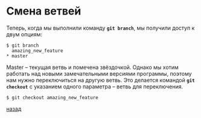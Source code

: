 # Смена ветвей

Теперь, когда мы выполнили команду **`git branch`**, мы получили доступ к двум опциям:
```
$ git branch
  amazing_new_feature
* master
```
Master – текущая ветвь и помечена звёздочкой. Однако мы хотим работать над новыми замечательными версиями программы, поэтому нам нужно переключиться на другую ветвь. Это делается командой **`git checkout`** с указанием одного параметра – ветвь для переключения.
```
$ git checkout amazing_new_feature
```
[назад](./readme.md)